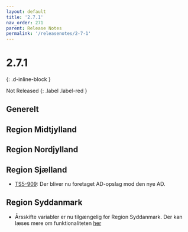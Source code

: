 ```yaml
---
layout: default
title: '2.7.1'
nav_order: 271
parent: Release Notes
permalink: '/releasenotes/2-7-1'
---
```


# 2.7.1
{: .d-inline-block }

Not Released
{: .label .label-red }

## Generelt

## Region Midtjylland

## Region Nordjylland

## Region Sjælland
- [TS5-909](https://sd.trifork.com/browse/TS5-909): Der bliver nu foretaget AD-opslag mod den nye AD.

## Region Syddanmark
- Årsskifte variabler er nu tilgængelig for Region Syddanmark. Der kan læses mere om funktionaliteten [her](https://befordring.dash.trifork.com/releasenotes/2-4-0#%C3%A5rsskifte)
